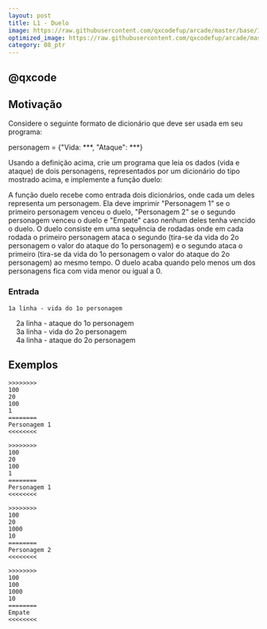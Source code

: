 ```yaml
---
layout: post
title: L1 - Duelo
image: https://raw.githubusercontent.com/qxcodefup/arcade/master/base/147/__capa.jpg
optimized_image: https://raw.githubusercontent.com/qxcodefup/arcade/master/.indexer/thumbs/147/Readme.jpg
category: 08_ptr
---
```

<!-- DON'T EDIT THIS FILE, GENERATED BY SCRIPT -->
<!-- DON'T EDIT THIS FILE, GENERATED BY SCRIPT -->
<!-- DON'T EDIT THIS FILE, GENERATED BY SCRIPT -->
<!-- DON'T EDIT THIS FILE, GENERATED BY SCRIPT -->
<!-- DON'T EDIT THIS FILE, GENERATED BY SCRIPT -->
## @qxcode



## Motivação

Considere o seguinte formato de dicionário que deve ser usada em seu programa:  
  
personagem = {"Vida: \*\*\*, "Ataque": \*\*\*}  
  
Usando a definição acima, crie um programa que leia os dados (vida e ataque) de dois personagens, representados por um dicionário do tipo mostrado acima, e implemente a função duelo:  
  
A função duelo recebe como entrada dois dicionários, onde cada um deles representa um personagem. Ela deve imprimir "Personagem 1" se o primeiro personagem venceu o duelo, "Personagem 2" se o segundo personagem venceu o duelo e "Empate" caso nenhum deles tenha vencido o duelo. O duelo consiste em uma sequência de rodadas onde em cada rodada o primeiro personagem ataca o segundo (tira-se da vida do 2o personagem o valor do ataque do 1o personagem) e o segundo ataca o primeiro (tira-se da vida do 1o personagem o valor do ataque do 2o personagem) ao mesmo tempo. O duelo acaba quando pelo menos um dos personagens fica com vida menor ou igual a 0.  
  
### Entrada

    1a linha - vida do 1o personagem  
    2a linha - ataque do 1o personagem  
    3a linha - vida do 2o personagem  
    4a linha - ataque do 2o personagem  

## Exemplos

```
>>>>>>>>
100  
20  
100  
1
========
Personagem 1
<<<<<<<<

>>>>>>>>
100
20
100
1
========
Personagem 1
<<<<<<<<

>>>>>>>>
100
20
1000
10
========
Personagem 2
<<<<<<<<

>>>>>>>>
100
100
1000
10
========
Empate
<<<<<<<<
```

#